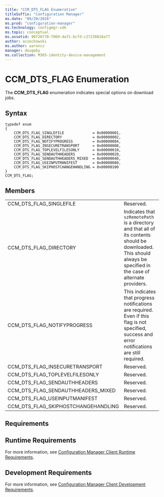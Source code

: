 ```yaml
---
title: "CCM_DTS_FLAG Enumeration"
titleSuffix: "Configuration Manager"
ms.date: "09/20/2016"
ms.prod: "configuration-manager"
ms.technology: configmgr-sdk
ms.topic: conceptual
ms.assetid: 90f20778-f069-4af1-bcfd-c27230818a77
author: aczechowski
ms.author: aaroncz
manager: dougeby
ms.collection: M365-identity-device-management
---
```

# CCM_DTS_FLAG Enumeration
The **CCM_DTS_FLAG** enumeration indicates special options on download jobs.  

## Syntax  

```  
typedef enum  
{  
    CCM_DTS_FLAG_SINGLEFILE             = 0x00000001,   
    CCM_DTS_FLAG_DIRECTORY              = 0x00000002,   
    CCM_DTS_FLAG_NOTIFYPROGRESS         = 0x00000004,   
    CCM_DTS_FLAG_INSECURETRANSPORT      = 0x00000008,   
    CCM_DTS_FLAG_TOPLEVELFILESONLY      = 0x00000010,   
    CCM_DTS_FLAG_SENDAUTHHEADERS        = 0x00000020,   
    CCM_DTS_FLAG_SENDAUTHHEADERS_MIXED  = 0x00000040,   
    CCM_DTS_FLAG_USEINPUTMANIFEST       = 0x00000080,   
    CCM_DTS_FLAG_SKIPHOSTCHANGEHANDLING = 0x00000100   
}  
CCM_DTS_FLAG;  

```  

## Members  

|||  
|-|-|  
|CCM_DTS_FLAG_SINGLEFILE|Reserved.|  
|CCM_DTS_FLAG_DIRECTORY|Indicates that `szRemotePath` is a directory and that all of its contents should be downloaded. This should always be specified in the case of alternate providers.|  
|CCM_DTS_FLAG_NOTIFYPROGRESS|This indicates that progress notifications are required. Even if this flag is not specified, success and error notifications are still required.|  
|CCM_DTS_FLAG_INSECURETRANSPORT|Reserved.|  
|CCM_DTS_FLAG_TOPLEVELFILESONLY|Reserved.|  
|CCM_DTS_FLAG_SENDAUTHHEADERS|Reserved.|  
|CCM_DTS_FLAG_SENDAUTHHEADERS_MIXED|Reserved.|  
|CCM_DTS_FLAG_USEINPUTMANIFEST|Reserved.|  
|CCM_DTS_FLAG_SKIPHOSTCHANGEHANDLING|Reserved.|  

## Requirements  

## Runtime Requirements  
 For more information, see [Configuration Manager Client Runtime Requirements](../../../../../develop/core/reqs/client-runtime-requirements.md).  

## Development Requirements  
 For more information, see [Configuration Manager Client Development Requirements](../../../../../develop/core/reqs/client-development-requirements.md).  
